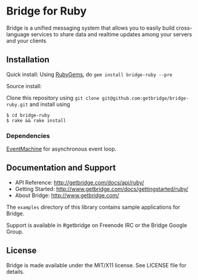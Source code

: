 # Bridge for Ruby
Bridge is a unified messaging system that allows you to easily build
cross-language services to share data and realtime updates among your
servers and your clients

## Installation
Quick install: Using [RubyGems](https://rubygems.org/), do `gem install bridge-ruby --pre`

Source install: 

Clone this repository using `git clone git@github.com:getbridge/bridge-ruby.git` and install using 

    $ cd bridge-ruby
    $ rake && rake install

### Dependencies
[EventMachine](http://rubyeventmachine.com/) for asynchronous event
loop.

## Documentation and Support
* API Reference: http://getbridge.com/docs/api/ruby/
* Getting Started: http://www.getbridge.com/docs/gettingstarted/ruby/
* About Bridge: http://www.getbridge.com/

The `examples` directory of this library contains sample applications for Bridge.

Support is available in #getbridge on Freenode IRC or the Bridge Google Group.


## License
Bridge is made available under the MIT/X11 license. See LICENSE file for details.
